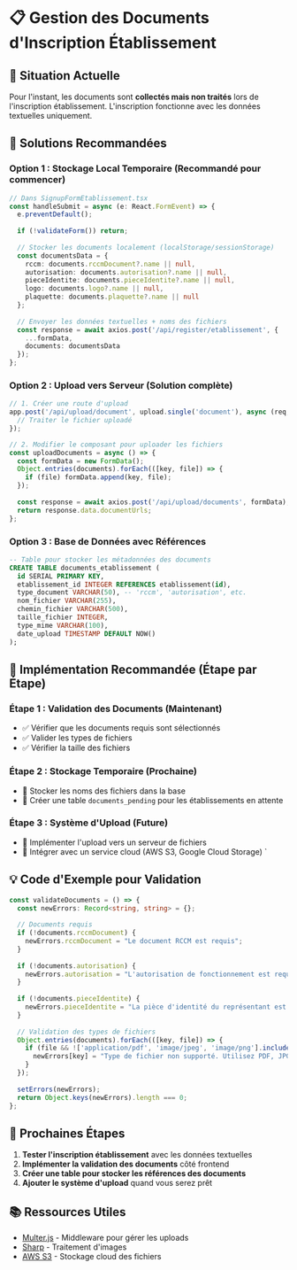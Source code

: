 # 📋 Gestion des Documents d'Inscription Établissement

## 🎯 **Situation Actuelle**

Pour l'instant, les documents sont **collectés mais non traités** lors de l'inscription établissement. L'inscription fonctionne avec les données textuelles uniquement.

## 🚀 **Solutions Recommandées**

### **Option 1 : Stockage Local Temporaire (Recommandé pour commencer)**

```typescript
// Dans SignupFormEtablissement.tsx
const handleSubmit = async (e: React.FormEvent) => {
  e.preventDefault();
  
  if (!validateForm()) return;
  
  // Stocker les documents localement (localStorage/sessionStorage)
  const documentsData = {
    rccm: documents.rccmDocument?.name || null,
    autorisation: documents.autorisation?.name || null,
    pieceIdentite: documents.pieceIdentite?.name || null,
    logo: documents.logo?.name || null,
    plaquette: documents.plaquette?.name || null
  };
  
  // Envoyer les données textuelles + noms des fichiers
  const response = await axios.post('/api/register/etablissement', {
    ...formData,
    documents: documentsData
  });
};
```

### **Option 2 : Upload vers Serveur (Solution complète)**

```typescript
// 1. Créer une route d'upload
app.post('/api/upload/document', upload.single('document'), async (req, res) => {
  // Traiter le fichier uploadé
});

// 2. Modifier le composant pour uploader les fichiers
const uploadDocuments = async () => {
  const formData = new FormData();
  Object.entries(documents).forEach(([key, file]) => {
    if (file) formData.append(key, file);
  });
  
  const response = await axios.post('/api/upload/documents', formData);
  return response.data.documentUrls;
};
```

### **Option 3 : Base de Données avec Références**

```sql
-- Table pour stocker les métadonnées des documents
CREATE TABLE documents_etablissement (
  id SERIAL PRIMARY KEY,
  etablissement_id INTEGER REFERENCES etablissement(id),
  type_document VARCHAR(50), -- 'rccm', 'autorisation', etc.
  nom_fichier VARCHAR(255),
  chemin_fichier VARCHAR(500),
  taille_fichier INTEGER,
  type_mime VARCHAR(100),
  date_upload TIMESTAMP DEFAULT NOW()
);
```

## 🔧 **Implémentation Recommandée (Étape par Étape)**

### **Étape 1 : Validation des Documents (Maintenant)**
- ✅ Vérifier que les documents requis sont sélectionnés
- ✅ Valider les types de fichiers
- ✅ Vérifier la taille des fichiers

### **Étape 2 : Stockage Temporaire (Prochaine)**
- 📁 Stocker les noms des fichiers dans la base
- 📁 Créer une table `documents_pending` pour les établissements en attente

### **Étape 3 : Système d'Upload (Future)**
- 🚀 Implémenter l'upload vers un serveur de fichiers
- 🚀 Intégrer avec un service cloud (AWS S3, Google Cloud Storage) `

## 💡 **Code d'Exemple pour Validation**

```typescript
const validateDocuments = () => {
  const newErrors: Record<string, string> = {};
  
  // Documents requis
  if (!documents.rccmDocument) {
    newErrors.rccmDocument = "Le document RCCM est requis";
  }
  
  if (!documents.autorisation) {
    newErrors.autorisation = "L'autorisation de fonctionnement est requise";
  }
  
  if (!documents.pieceIdentite) {
    newErrors.pieceIdentite = "La pièce d'identité du représentant est requise";
  }
  
  // Validation des types de fichiers
  Object.entries(documents).forEach(([key, file]) => {
    if (file && !['application/pdf', 'image/jpeg', 'image/png'].includes(file.type)) {
      newErrors[key] = "Type de fichier non supporté. Utilisez PDF, JPG ou PNG";
    }
  });
  
  setErrors(newErrors);
  return Object.keys(newErrors).length === 0;
};
```

## 🎯 **Prochaines Étapes**

1. **Tester l'inscription établissement** avec les données textuelles
2. **Implémenter la validation des documents** côté frontend
3. **Créer une table pour stocker les références des documents**
4. **Ajouter le système d'upload** quand vous serez prêt

## 📚 **Ressources Utiles**

- [Multer.js](https://github.com/expressjs/multer) - Middleware pour gérer les uploads
- [Sharp](https://sharp.pixelplumbing.com/) - Traitement d'images
- [AWS S3](https://aws.amazon.com/s3/) - Stockage cloud des fichiers

